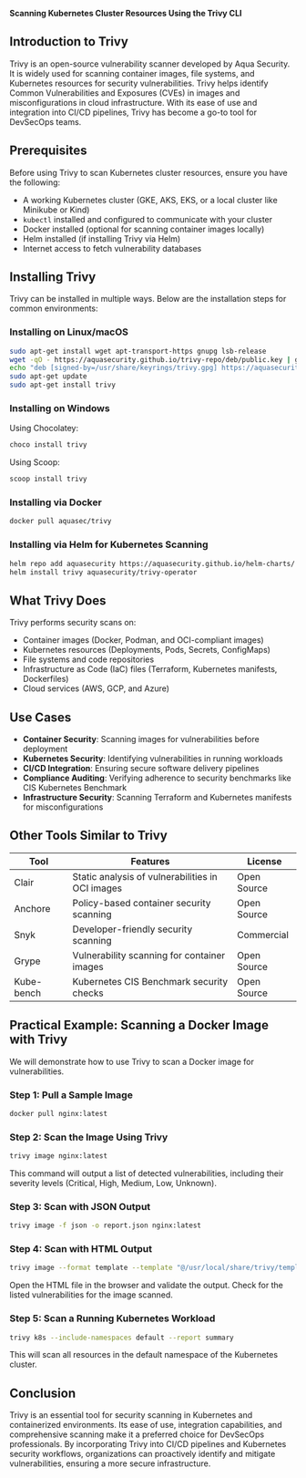 **Scanning Kubernetes Cluster Resources Using the Trivy CLI**

## Introduction to Trivy
Trivy is an open-source vulnerability scanner developed by Aqua Security. It is widely used for scanning container images, file systems, and Kubernetes resources for security vulnerabilities. Trivy helps identify Common Vulnerabilities and Exposures (CVEs) in images and misconfigurations in cloud infrastructure. With its ease of use and integration into CI/CD pipelines, Trivy has become a go-to tool for DevSecOps teams.

## Prerequisites
Before using Trivy to scan Kubernetes cluster resources, ensure you have the following:
- A working Kubernetes cluster (GKE, AKS, EKS, or a local cluster like Minikube or Kind)
- `kubectl` installed and configured to communicate with your cluster
- Docker installed (optional for scanning container images locally)
- Helm installed (if installing Trivy via Helm)
- Internet access to fetch vulnerability databases

## Installing Trivy
Trivy can be installed in multiple ways. Below are the installation steps for common environments:

### Installing on Linux/macOS
```sh
sudo apt-get install wget apt-transport-https gnupg lsb-release
wget -qO - https://aquasecurity.github.io/trivy-repo/deb/public.key | gpg --dearmor | sudo tee /usr/share/keyrings/trivy.gpg > /dev/null
echo "deb [signed-by=/usr/share/keyrings/trivy.gpg] https://aquasecurity.github.io/trivy-repo/deb $(lsb_release -sc) main" | sudo tee -a /etc/apt/sources.list.d/trivy.list
sudo apt-get update
sudo apt-get install trivy

```

### Installing on Windows
Using Chocolatey:
```powershell
choco install trivy
```
Using Scoop:
```powershell
scoop install trivy
```

### Installing via Docker
```sh
docker pull aquasec/trivy
```

### Installing via Helm for Kubernetes Scanning
```sh
helm repo add aquasecurity https://aquasecurity.github.io/helm-charts/
helm install trivy aquasecurity/trivy-operator
```

## What Trivy Does
Trivy performs security scans on:
- Container images (Docker, Podman, and OCI-compliant images)
- Kubernetes resources (Deployments, Pods, Secrets, ConfigMaps)
- File systems and code repositories
- Infrastructure as Code (IaC) files (Terraform, Kubernetes manifests, Dockerfiles)
- Cloud services (AWS, GCP, and Azure)

## Use Cases
- **Container Security**: Scanning images for vulnerabilities before deployment
- **Kubernetes Security**: Identifying vulnerabilities in running workloads
- **CI/CD Integration**: Ensuring secure software delivery pipelines
- **Compliance Auditing**: Verifying adherence to security benchmarks like CIS Kubernetes Benchmark
- **Infrastructure Security**: Scanning Terraform and Kubernetes manifests for misconfigurations

## Other Tools Similar to Trivy
| Tool           | Features                                             | License        |
|--------------|--------------------------------------------------|-------------|
| Clair         | Static analysis of vulnerabilities in OCI images | Open Source |
| Anchore       | Policy-based container security scanning         | Open Source |
| Snyk          | Developer-friendly security scanning             | Commercial  |
| Grype         | Vulnerability scanning for container images      | Open Source |
| Kube-bench    | Kubernetes CIS Benchmark security checks         | Open Source |

## Practical Example: Scanning a Docker Image with Trivy
We will demonstrate how to use Trivy to scan a Docker image for vulnerabilities.

### Step 1: Pull a Sample Image
```sh
docker pull nginx:latest
```

### Step 2: Scan the Image Using Trivy
```sh
trivy image nginx:latest
```
This command will output a list of detected vulnerabilities, including their severity levels (Critical, High, Medium, Low, Unknown).

### Step 3: Scan with JSON Output
```sh
trivy image -f json -o report.json nginx:latest
```
### Step 4: Scan with HTML Output
```sh
trivy image --format template --template "@/usr/local/share/trivy/templates/html.tpl" nginx:latest -o /tmp/nginx_findings.html
```
Open the HTML file in the browser and validate the output. Check for the listed vulnerabilities for the image scanned.

### Step 5: Scan a Running Kubernetes Workload
```sh
trivy k8s --include-namespaces default --report summary 
```
This will scan all resources in the default namespace of the Kubernetes cluster.

## Conclusion
Trivy is an essential tool for security scanning in Kubernetes and containerized environments. Its ease of use, integration capabilities, and comprehensive scanning make it a preferred choice for DevSecOps professionals. By incorporating Trivy into CI/CD pipelines and Kubernetes security workflows, organizations can proactively identify and mitigate vulnerabilities, ensuring a more secure infrastructure.
